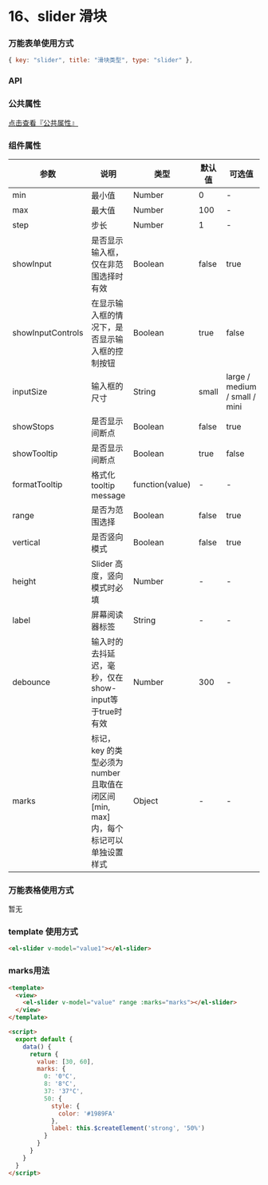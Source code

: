 # 16、slider 滑块

### 万能表单使用方式

```js
{ key: "slider", title: "滑块类型", type: "slider" },
```

### API

### 公共属性

[点击查看『公共属性』](https://vkdoc.fsq.pub/admin/components/0%E3%80%81public.html)

### 组件属性

| 参数             | 说明                           | 类型    | 默认值  | 可选值 |
|------------------|-------------------------------|---------|--------|-------|
| min            | 最小值 | Number  | 0 | -  |
| max            | 最大值 | Number  | 100 | -  |
| step            | 步长 | Number  | 1 | -  |
| showInput            | 是否显示输入框，仅在非范围选择时有效 | Boolean  | false | true |
| showInputControls            | 在显示输入框的情况下，是否显示输入框的控制按钮 | Boolean  | true | false |
| inputSize            | 输入框的尺寸 | String  | small | large / medium / small / mini |
| showStops            | 	是否显示间断点 | Boolean  | false | true |
| showTooltip            | 	是否显示间断点 | Boolean  |  true | false |
| formatTooltip            | 	格式化 tooltip message| function(value)  |  - | - |
| range            | 	是否为范围选择 | Boolean  | false | true |
| vertical            | 	是否竖向模式 | Boolean  | false | true |
| height            | Slider 高度，竖向模式时必填 | Number  | - | -  |
| label            | 屏幕阅读器标签 | String  | - | -  |
| debounce            | 输入时的去抖延迟，毫秒，仅在show-input等于true时有效 | Number  | 300 | -  |
| marks            | 标记， key 的类型必须为 number 且取值在闭区间 [min, max] 内，每个标记可以单独设置样式 | Object  | - | -  |

### 万能表格使用方式

暂无

### template 使用方式

```html
<el-slider v-model="value1"></el-slider>
```

### marks用法

```html
<template>
  <view>
    <el-slider v-model="value" range :marks="marks"></el-slider>
  </view>
</template>

<script>
  export default {
    data() {
      return {
        value: [30, 60],
        marks: {
          0: '0°C',
          8: '8°C',
          37: '37°C',
          50: {
            style: {
              color: '#1989FA'
            },
            label: this.$createElement('strong', '50%')
          }
        }
      }
    }
  }
</script>
```